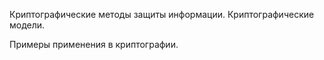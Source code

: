 Криптографические методы защиты информации. Криптографические модели.

Примеры применения в криптографии.